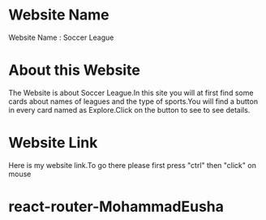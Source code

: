# Website Name

Website Name : Soccer League

# About this Website

The Website is about Soccer League.In this site you will at first find some cards about names of leagues and the type of sports.You will find a button in every card named as Explore.Click on the button to see to see details.

# Website Link

Here is my website link.To go there please first press "ctrl" then "click" on mouse
# react-router-MohammadEusha
